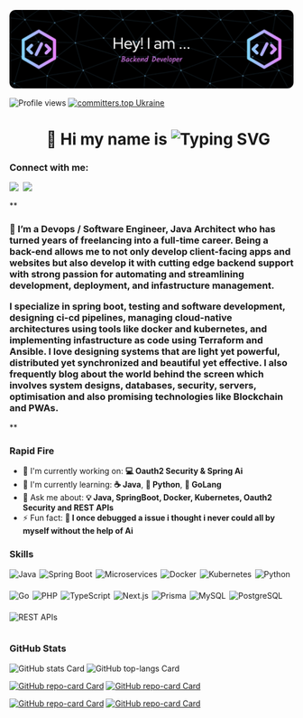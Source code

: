 ![👋 Hi, my name is Ipaye Babatunde](./github-header-image.png)

![Profile views](https://komarev.com/ghpvc/?username=dbunt1tled&label=Profile%20views&color=0e75b6&style=flat) [![committers.top Ukraine](https://user-badge.committers.top/ukraine/dbunt1tled.svg)](https://user-badge.committers.top/ukraine/dbunt1tled)
<div id="toc">
  <ul align="center" style="list-style: none">
    <summary>
      <h1>
        👋 Hi my name is <img src="https://readme-typing-svg.demolab.com?font=Fira+Code&size=40&pause=1000&color=33F75A&center=true&vCenter=true&width=435&lines=ENGR. IPAYE" alt="Typing SVG" />
      </h1>
    </summary>
  </ul>
</div>

**<h3 align="left">Connect with me:</h3>** 
<p align="left"><a href="https://github.com/engripaye" target="_blank"><img src="https://img.shields.io/badge/GitHub-100000?style=for-the-badge&logo=github&logoColor=white" height="28" style="margin-right: 4px"></a> <a href="https://www.linkedin.com/in/engripayebabatunde-balagov-2bab35172" target="_blank"><img src="https://img.shields.io/badge/LinkedIn-0077B5?style=for-the-badge&logo=linkedin&logoColor=white" height="28" style="margin-right: 4px"></a></p>

 **<h3 align="left">🚀 I’m a Devops / Software Engineer, Java Architect who has turned years of freelancing into a full-time career. Being a back-end allows me to not only develop client-facing apps and websites but also develop it with cutting edge backend support with strong passion for automating and streamlining development, deployment, and infastructure management.

I specialize in spring boot, testing and software development, designing ci-cd pipelines, managing cloud-native architectures using tools like docker and kubernetes, and implementing infastructure as code using Terraform and Ansible. I love designing systems that are light yet powerful, distributed yet synchronized and beautiful yet effective. I also frequently blog about the world behind the screen which involves system designs, databases, security, servers, optimisation and also promising technologies like Blockchain and PWAs.</h3>**

**<h3 align="left">Rapid Fire</h3>**

- 💼 I'm currently working on: **💻 Oauth2 Security & Spring Ai**
- 🌱 I'm currently learning: **☕ Java**, **🐍 Python**, **🐹 GoLang**
- 💬 Ask me about: **💡 Java, SpringBoot, Docker, Kubernetes, Oauth2 Security and REST APIs**
- ⚡ Fun fact: **🚆 I once debugged a issue i thought i never could all by myself without the help of Ai**

 **<h3 align="left">Skills</h3>**

<div style="display: flex; flex-wrap: wrap; gap: 6px; justify-content: left;">

  <!-- Java & Spring -->
  <img src="https://img.shields.io/badge/Java-ED8B00?logo=openjdk&logoColor=white" height="32" alt="Java">
  <img src="https://img.shields.io/badge/Spring_Boot-6DB33F?logo=springboot&logoColor=white" height="32" alt="Spring Boot">
  <img src="https://img.shields.io/badge/Microservices-FF6F00?logo=cloudbees&logoColor=white" height="32" alt="Microservices">

  <!-- Containers -->
  <img src="https://img.shields.io/badge/Docker-2496ED?logo=docker&logoColor=white" height="32" alt="Docker">
  <img src="https://img.shields.io/badge/Kubernetes-326CE5?logo=kubernetes&logoColor=white" height="32" alt="Kubernetes">

  <!-- Languages -->
  <img src="https://img.shields.io/badge/Python-3776AB?logo=python&logoColor=white" height="32" alt="Python">
  <img src="https://img.shields.io/badge/Go-00ADD8?logo=go&logoColor=white" height="32" alt="Go">
  <img src="https://img.shields.io/badge/PHP-777BB4?logo=php&logoColor=white" height="32" alt="PHP">
  <img src="https://img.shields.io/badge/TypeScript-3178C6?logo=typescript&logoColor=white" height="32" alt="TypeScript">

  <!-- Frameworks -->
  <img src="https://img.shields.io/badge/Next.js-000000?logo=nextdotjs&logoColor=white" height="32" alt="Next.js">
  <img src="https://img.shields.io/badge/Prisma-2D3748?logo=prisma&logoColor=white" height="32" alt="Prisma">

  <!-- Databases -->
  <img src="https://img.shields.io/badge/MySQL-4479A1?logo=mysql&logoColor=white" height="32" alt="MySQL">
  <img src="https://img.shields.io/badge/PostgreSQL-4169E1?logo=postgresql&logoColor=white" height="32" alt="PostgreSQL">

  <!-- APIs -->
  <img src="https://img.shields.io/badge/REST_API-02569B?logo=fastapi&logoColor=white" height="32" alt="REST APIs">

</div>


 **<h3 align="left">GitHub Stats</h3>**

<p align="left">
  <img width="48%" src="https://github-readme-stats.vercel.app/api?username=dbunt1tled&theme=react&hide_title=false&hide_rank=false&show_icons=false&include_all_commits=false&count_private=true&line_height=23" alt="GitHub stats Card" />
    <img width="48%" src="https://github-readme-stats.vercel.app/api/top-langs?username=dbunt1tled&theme=react&hide_title=false&layout=compact&langs_count=6&hide_progress=false&card_width=400" alt="GitHub top-langs Card" />
</p>

<p align="left">
<a href="https://github.com/dbunt1tled/nestjs-api"><img width="48%" src="https://github-readme-stats.vercel.app/api/pin/?username=dbunt1tled&repo=nestjs-api&bg_color=35%2C2dd4bf%2C784BA0%2C2B86C5&show_owner=true&title_color=fff&text_color=fff&icon_color=fff" alt="GitHub repo-card Card" /></a>
  <a href="https://github.com/dbunt1tled/python-fast-api"><img width="48%" src="https://github-readme-stats.vercel.app/api/pin/?username=dbunt1tled&repo=python-fast-api&bg_color=35%2C2dd4bf%2C784BA0%2C2B86C5&show_owner=true&title_color=fff&text_color=fff&icon_color=fff" alt="GitHub repo-card Card" /></a>
</p>
<p align="left">
<a href="https://github.com/dbunt1tled/go-api"><img width="48%" src="https://github-readme-stats.vercel.app/api/pin/?username=dbunt1tled&repo=go-api&bg_color=35%2C2dd4bf%2C784BA0%2C2B86C5&show_owner=true&title_color=fff&text_color=fff&icon_color=fff" alt="GitHub repo-card Card" /></a>
  <a href="https://github.com/dbunt1tled/nestjs-graphql"> <img width="48%" src="https://github-readme-stats.vercel.app/api/pin/?username=dbunt1tled&repo=nestjs-graphql&bg_color=35%2C2dd4bf%2C784BA0%2C2B86C5&show_owner=true&title_color=fff&text_color=fff&icon_color=fff" alt="GitHub repo-card Card" /></a>
</p>
